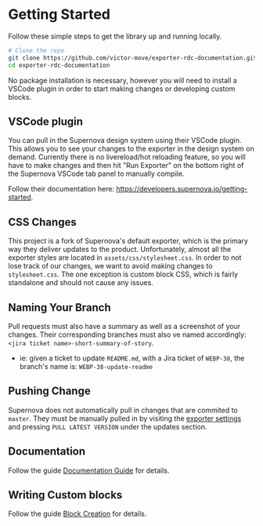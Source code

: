 # Getting Started
Follow these simple steps to get the library up and running locally.
```bash
# Clone the repo
git clone https://github.com/victor-move/exporter-rdc-documentation.git
cd exporter-rdc-documentation
```
No package installation is necessary, however you will need to install a VSCode plugin in order to start making changes or developing custom blocks.

## VSCode plugin
You can pull in the Supernova design system using their VSCode plugin. This allows you to see your changes to the exporter in the design system on demand. Currently there is no livereload/hot reloading feature, so you will have to make changes and then hit "Run Exporter" on the bottom right of the Supernova VSCode tab panel to manually compile.

Follow their documentation here: https://developers.supernova.io/getting-started.

## CSS Changes
This project is a fork of Supernova's default exporter, which is the primary way they deliver updates to the product. Unfortunately, almost all the exporter styles are located in `assets/css/stylesheet.css`. In order to not lose track of our changes, we want to avoid making changes to `stylesheet.css`. The one exception is custom block CSS, which is fairly standalone and should not cause any issues.

## Naming Your Branch
Pull requests must also have a summary as well as a screenshot of your changes. Their corresponding branches must also ve named accordingly: `<jira ticket name>-short-summary-of-story`.

- ie: given a ticket to update `README.md`, with a Jira ticket of `WEBP-38`, the branch's name is: `WEBP-38-update-readme`

## Pushing Change
Supernova does not automatically pull in changes that are commited to `master`. They must be manually pulled in by visiting the [exporter settings](https://cloud.supernova.io/ws/rdc-docs/ds/default/latest/ci/exporter/96-rdc-exporter/settings) and pressing `PULL LATEST VERSION` under the updates section.

## Documentation
Follow the guide [Documentation Guide](./DOCUMENTATION_GUIDE.md) for details.

## Writing Custom blocks
Follow the guide [Block Creation](./BLOCK_CREATION.md) for details.
